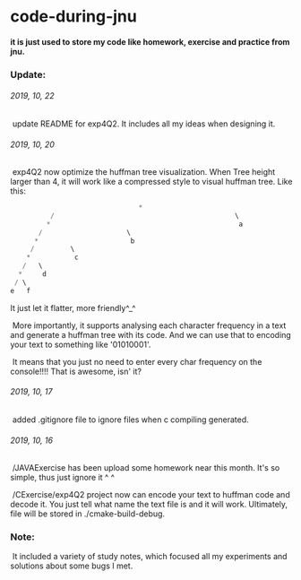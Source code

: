# code-during-jnu
#### it is just used to store my code like homework, exercise and practice from jnu.

### Update:

###### 2019, 10, 22

​		update README for exp4Q2. It includes all my ideas when designing it.

###### 2019, 10, 20

​		exp4Q2 now optimize the huffman tree visualization. When Tree height larger than 4, it will work like a compressed style to visual huffman tree. Like this:

```c
                                *                                           
          /                                             \                       
         *                                               a                     
       /                     \                                                         
      *                       b                                                    
     /         \                                                                      
    *           c
   /   \
  *     d                                                          
 / \                                                                               
e   f 
```
It just let it flatter, more friendly^_^

​		More importantly, it supports analysing each character frequency in a text and generate a huffman tree with its code. And we can use that to encoding your text to something like '01010001'.

​		It means that you just no need to enter every char frequency on the console!!!! That is awesome, isn' it?

###### 2019, 10, 17

​		added .gitignore file to ignore files when c compiling generated.

###### 2019, 10, 16

​		/JAVAExercise has been upload some homework near this month. It's so simple, thus just ignore it ^ ^

​		/CExercise/exp4Q2 project now can encode your text to huffman code and decode it. You just tell what name the text file is and it will work. Ultimately, file will be stored in ./cmake-build-debug.

### Note:

​	It included a variety of study notes, which focused all my experiments and solutions about some bugs I met.